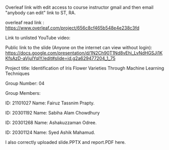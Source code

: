 Overleaf link with edit access to course instructor gmail and then email "anybody can edit" link to ST, RA.



overleaf read link : https://www.overleaf.com/project/656c8cf465b548e4e238c3fd

Link to unlisted YouTube video: 


Public link to the slide (Anyone on the internet can view without login): https://docs.google.com/presentation/d/1N2Ch90T1Nd8vEhj_LvNdHGSJj1KKfsAzD-aVjuIYqlY/edit#slide=id.g2a629477204_1_75

Project title:
Identification of Iris Flower Varieties Through Machine Learning Techniques



Group Number: 04



Group Members:


ID: 21101027  Name: Fairuz Tassnim Prapty.


ID: 20301192  Name: Sabiha Alam Chowdhury


ID: 20301268  Name: Ashakuzzaman Odree.


ID: 20301124  Name: Syed Ashik Mahamud.



I also correctly uploaded slide.PPTX and report.PDF here.


















